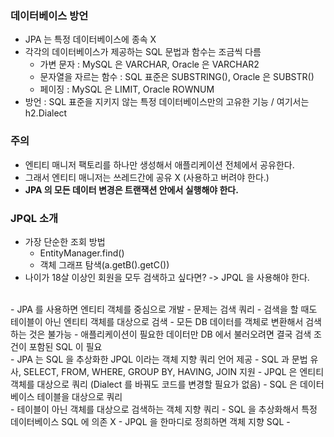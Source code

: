 ### 데이터베이스 방언
- JPA 는 특정 데이터베이스에 종속 X
- 각각의 데이터베이스가 제공하는 SQL 문법과 함수는 조금씩 다름
    + 가변 문자 : MySQL 은 VARCHAR, Oracle 은 VARCHAR2
    + 문자열을 자르는 함수 : SQL 표준은 SUBSTRING(), Oracle 은 SUBSTR()
    + 페이징 : MySQL 은 LIMIT,  Oracle ROWNUM
- 방언 : SQL 표준을 지키지 않는 특정 데이터베이스만의 고유한 기능 / 여기서는 h2.Dialect 

### 주의
- 엔티티 매니저 팩토리를 하나만 생성해서 애플리케이션 전체에서 공유한다.
- 그래서 엔티티 매니저는 쓰레드간에 공유 X (사용하고 버려야 한다.)
- **JPA 의 모든 데이터 변경은 트랜잭션 안에서 실행해야 한다.**

### JPQL 소개
- 가장 단순한 조회 방법
  + EntityManager.find()
  + 객체 그래프 탐색(a.getB().getC())
- 나이가 18살 이상인 회원을 모두 검색하고 싶다면? -> JPQL 을 사용해야 한다.
<br>
- JPA 를 사용하면 엔티티 객체를 중심으로 개발
- 문제는 검색 쿼리
- 검색을 할 때도 테이블이 아닌 엔티티 객체를 대상으로 검색
- 모든 DB 데이터를 객체로 변환해서 검색하는 것은 불가능
- 애플리케이션이 필요한 데이터만 DB 에서 불러오려면 결국 검색 조건이 포함된 SQL 이 필요
<br>
- JPA 는 SQL 을 추상화한 JPQL 이라는 객체 지향 쿼리 언어 제공
- SQL 과 문법 유사, SELECT, FROM, WHERE, GROUP BY, HAVING, JOIN 지원
- JPQL 은 엔티티 객체를 대상으로 쿼리 (Dialect 를 바꿔도 코드를 변경할 필요가 없음)
- SQL 은 데이터베이스 테이블을 대상으로 쿼리
<br>
- 테이블이 아닌 객체를 대상으로 검색하는 객체 지향 쿼리
- SQL 을 추상화해서 특정 데이터베이스 SQL 에 의존 X
- JPQL 을 한마디로 정희하면 객체 지향 SQL
- 